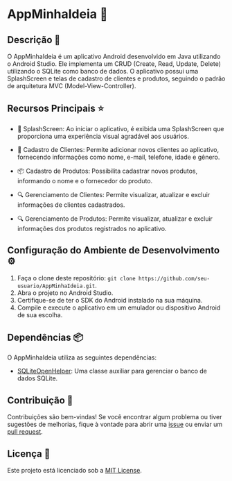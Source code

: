 # AppMinhaIdeia 📱

## Descrição 📄

O AppMinhaIdeia é um aplicativo Android desenvolvido em Java utilizando o Android Studio. Ele implementa um CRUD (Create, Read, Update, Delete) utilizando o SQLite como banco de dados. O aplicativo possui uma SplashScreen e telas de cadastro de clientes e produtos, seguindo o padrão de arquitetura MVC (Model-View-Controller).

## Recursos Principais ⭐️

- 🚀 SplashScreen: Ao iniciar o aplicativo, é exibida uma SplashScreen que proporciona uma experiência visual agradável aos usuários.

- 📝 Cadastro de Clientes: Permite adicionar novos clientes ao aplicativo, fornecendo informações como nome, e-mail, telefone, idade e gênero.

- 📦 Cadastro de Produtos: Possibilita cadastrar novos produtos, informando o nome e o fornecedor do produto.

- 🔍 Gerenciamento de Clientes: Permite visualizar, atualizar e excluir informações de clientes cadastrados.

- 🔍 Gerenciamento de Produtos: Permite visualizar, atualizar e excluir informações dos produtos registrados no aplicativo.

## Configuração do Ambiente de Desenvolvimento ⚙️

1. Faça o clone deste repositório: `git clone https://github.com/seu-usuario/AppMinhaIdeia.git`.
2. Abra o projeto no Android Studio.
3. Certifique-se de ter o SDK do Android instalado na sua máquina.
4. Compile e execute o aplicativo em um emulador ou dispositivo Android de sua escolha.

## Dependências 📦

O AppMinhaIdeia utiliza as seguintes dependências:

- [SQLiteOpenHelper](https://developer.android.com/reference/android/database/sqlite/SQLiteOpenHelper): Uma classe auxiliar para gerenciar o banco de dados SQLite.

## Contribuição 🤝

Contribuições são bem-vindas! Se você encontrar algum problema ou tiver sugestões de melhorias, fique à vontade para abrir uma [issue](https://github.com/wagarcdev/AppMinhaIdeia/issues) ou enviar um [pull request](https://github.com/seu-usuario/AppMinhaIdeia/pulls).

## Licença 📜

Este projeto está licenciado sob a [MIT License](https://opensource.org/licenses/MIT).
